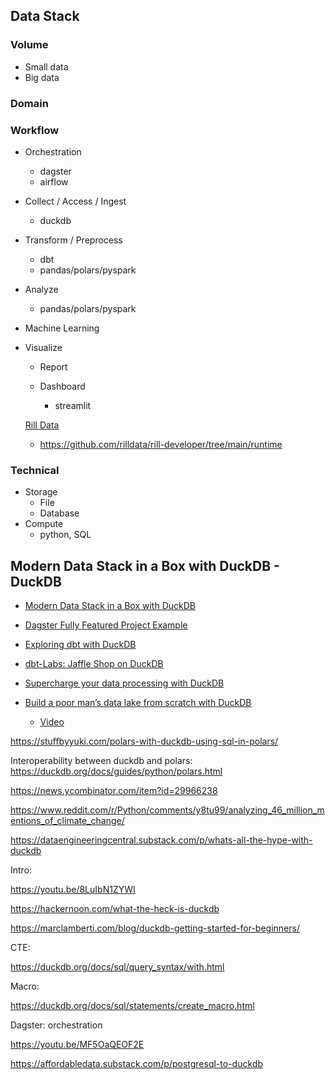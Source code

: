 ## Data Stack

### Volume

- Small data
- Big data

### Domain



### Workflow

- Orchestration
    - dagster
    - airflow

- Collect / Access / Ingest
    - duckdb

- Transform / Preprocess
    - dbt
    - pandas/polars/pyspark

- Analyze
    - pandas/polars/pyspark

- Machine Learning

- Visualize
    - Report
    - Dashboard

        - streamlit


    [Rill Data](https://duckdb.org/docs/guides/sql_editors/rill)

    - https://github.com/rilldata/rill-developer/tree/main/runtime

### Technical

- Storage
    - File
    - Database
- Compute
    - python, SQL


## Modern Data Stack in a Box with DuckDB - DuckDB

- [Modern Data Stack in a Box with DuckDB](https://duckdb.org/2022/10/12/modern-data-stack-in-a-box.html) 

- [Dagster Fully Featured Project Example](https://github.com/dagster-io/dagster/blob/master/examples/project_fully_featured/README.md)

- [Exploring dbt with DuckDB](https://rmoff.net/2022/10/20/data-engineering-in-2022-exploring-dbt-with-duckdb/)

- [dbt-Labs: Jaffle Shop on DuckDB](https://github.com/dbt-labs/jaffle_shop_duckdb)

- [Supercharge your data processing with DuckDB](https://medium.com/learning-sql/supercharge-your-data-processing-with-duckdb-cea907196704)


- [Build a poor man’s data lake from scratch with DuckDB](https://dagster.io/blog/duckdb-data-lake)
    - [Video](https://youtu.be/33sxkrt6eYk)


https://stuffbyyuki.com/polars-with-duckdb-using-sql-in-polars/

Interoperability between duckdb and polars:
https://duckdb.org/docs/guides/python/polars.html

https://news.ycombinator.com/item?id=29966238

https://www.reddit.com/r/Python/comments/y8tu99/analyzing_46_million_mentions_of_climate_change/

https://dataengineeringcentral.substack.com/p/whats-all-the-hype-with-duckdb


Intro:

https://youtu.be/8LuIbN1ZYWI

https://hackernoon.com/what-the-heck-is-duckdb

https://marclamberti.com/blog/duckdb-getting-started-for-beginners/

CTE:

https://duckdb.org/docs/sql/query_syntax/with.html

Macro:

https://duckdb.org/docs/sql/statements/create_macro.html

Dagster: orchestration

https://youtu.be/MF5OaQEOF2E




https://affordabledata.substack.com/p/postgresql-to-duckdb



